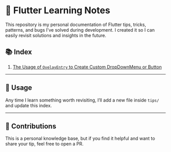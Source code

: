 # 📘 Flutter Learning Notes

This repository is my personal documentation of Flutter tips, tricks, patterns, and bugs I've solved during development. I created it so I can easily revisit solutions and insights in the future.

## 📚 Index
1. [The Usage of `OvelayEntry` to Create Custom DropDownMenu or Button](tips/overly_entery/overly_entry.md)

---

## 📌 Usage

Any time I learn something worth revisiting, I’ll add a new file inside `tips/` and update this index.

---

## 🤝 Contributions

This is a personal knowledge base, but if you find it helpful and want to share your tip, feel free to open a PR.

